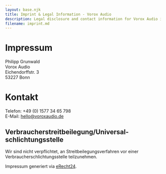 ```yaml
---
layout: base.njk
title: Imprint & Legal Information - Vorox Audio 
description: Legal disclosure and contact information for Vorox Audio in accordance with German Telemedia Act (TMG).
filename: imprint.md
---
```


# Impressum

Philipp Grunwald<br/>
Vorox Audio<br/>
Eichendorffstr. 3<br/>
53227 Bonn

# Kontakt

Telefon: +49 (0) 1577 34 65 798<br/>
E-Mail: [hello@voroxaudio.de](mailto:hello@voroxaudio.de)

## Verbraucher&shy;streit&shy;beilegung/Universal&shy;schlichtungs&shy;stelle

Wir sind nicht verpflichtet, an Streitbeilegungsverfahren vor einer Verbraucherschlichtungsstelle teilzunehmen.


Impressum generiert via [eRecht24](https://www.e-recht24.de).
